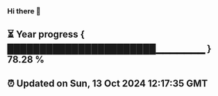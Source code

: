 ### Hi there 👋
⏳ Year progress { ███████████████████████▁▁▁▁▁▁▁ } 78.28 %
---
⏰ Updated on Sun, 13 Oct 2024 12:17:35 GMT
---
